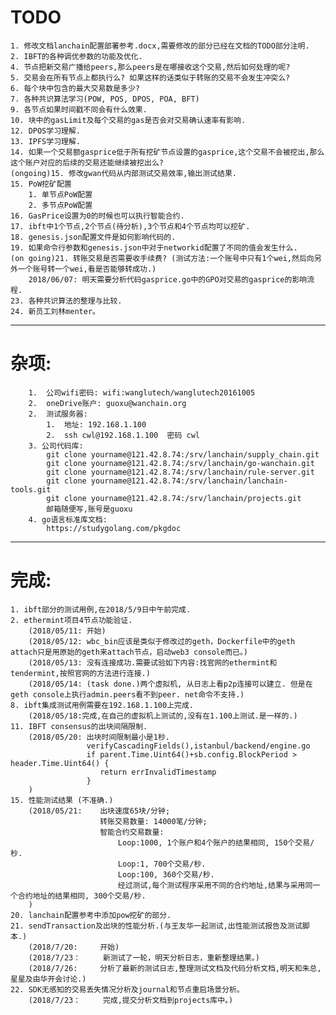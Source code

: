 # TODO #
	1. 修改文档lanchain配置部署参考.docx,需要修改的部分已经在文档的TODO部分注明.
	2. IBFT的各种调优参数的功能及优化.
	4. 节点把新交易广播给peers,那么peers是在哪接收这个交易,然后如何处理的呢?
	5. 交易会在所有节点上都执行么? 如果这样的话类似于转账的交易不会发生冲突么?
	6. 每个块中包含的最大交易数是多少?
	7. 各种共识算法学习(POW, POS, DPOS, POA, BFT)
	9. 各节点如果时间戳不同会有什么效果.
	10. 块中的gasLimit及每个交易的gas是否会对交易确认速率有影响.
	12. DPOS学习理解.
	13. IPFS学习理解.
	14. 如果一个交易额gasprice低于所有挖矿节点设置的gasprice,这个交易不会被挖出,那么这个账户对应的后续的交易还能继续被挖出么?
	(ongoing)15. 修改gwan代码从内部测试交易效率,输出测试结果.
	15. PoW挖矿配置
		1. 单节点PoW配置
		2. 多节点PoW配置
	16. GasPrice设置为0的时候也可以执行智能合约.
	17. ibft中1个节点,2个节点(待分析),3个节点和4个节点均可以挖矿.
	18. genesis.json配置文件是如何影响代码的.
	19. 如果命令行参数和genesis.json中对于networkid配置了不同的值会发生什么.
	(on going)21. 转账交易是否需要收手续费? (测试方法:一个账号中只有1个wei,然后向另外一个账号转一个wei,看是否能够转成功.)
		2018/06/07: 明天需要分析代码gasprice.go中的GPO对交易的gasprice的影响流程.
	23. 各种共识算法的整理与比较.
	24. 新员工刘林menter。
	
----------
# 杂项:

    	1.	公司wifi密码: wifi:wanglutech/wanglutech20161005
    	2.	oneDrive账户: guoxu@wanchain.org
    	2.	测试服务器:
    		1.	地址: 192.168.1.100
    		2.	ssh cwl@192.168.1.100  密码 cwl
    	3. 公司代码库:
    		git clone yourname@121.42.8.74:/srv/lanchain/supply_chain.git
			git clone yourname@121.42.8.74:/srv/lanchain/go-wanchain.git
			git clone yourname@121.42.8.74:/srv/lanchain/rule-server.git
			git clone yourname@121.42.8.74:/srv/lanchain/lanchain-tools.git
			git clone yourname@121.42.8.74:/srv/lanchain/projects.git
			邮箱随便写,账号是guoxu
		4. go语言标准库文档:
			https://studygolang.com/pkgdoc
	
----------
# 完成:

	1. ibft部分的测试用例,在2018/5/9日中午前完成.
	2. ethermint项目4节点功能验证.
		(2018/05/11: 开始)
		(2018/05/12: wbc_bin应该是类似于修改过的geth，Dockerfile中的geth attach只是用原始的geth来attach节点，启动web3 console而已。)
		(2018/05/13: 没有连接成功.需要试验如下内容:找官网的ethermint和tendermint,按照官网的方法进行连接.)
		(2018/05/14: (task done.)两个虚拟机, 从日志上看p2p连接可以建立. 但是在geth console上执行admin.peers看不到peer. net命令不支持.)
	8. ibft集成测试用例需要在192.168.1.100上完成.
		(2018/05/18:完成,在自己的虚拟机上测试的,没有在1.100上测试.是一样的.)
	11. IBFT consensus的出块间隔限制.
		(2018/05/20: 出块时间限制最小是1秒.
                     verifyCascadingFields(),istanbul/backend/engine.go
					 if parent.Time.Uint64()+sb.config.BlockPeriod > header.Time.Uint64() {
					 	return errInvalidTimestamp
					 }
	 	)
	15. 性能测试结果 (不准确.)
		(2018/05/21:	出块速度65块/分钟;
						转账交易数量: 14000笔/分钟;
						智能合约交易数量:	
							Loop:1000, 1个账户和4个账户的结果相同, 150个交易/秒.
							Loop:1, 700个交易/秒.
							Loop:100, 360个交易/秒.
							经过测试,每个测试程序采用不同的合约地址,结果与采用同一个合约地址的结果相同, 300个交易/秒.
		)
	20. lanchain配置参考中添加pow挖矿的部分.
	21. sendTransaction及出块的性能分析.(与王友华一起测试,出性能测试报告及测试脚本.)
		(2018/7/20:		开始)
		(2018/7/23：		新测试了一轮，明天分析日志，重新整理结果。)
		(2018/7/26:		分析了最新的测试日志,整理测试文档及代码分析文档,明天和朱总,星星及由华开会讨论.)
	22. SDK无感知的交易丢失情况分析及journal和节点重启场景分析。
		(2018/7/23：		完成,提交分析文档到projects库中。)

	